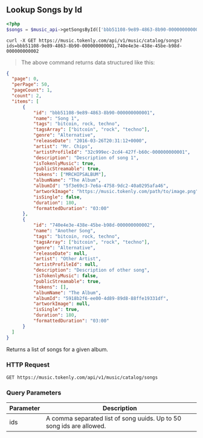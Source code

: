 ## Lookup Songs by Id

```php
<?php
$songs = $music_api->getSongsById(['bbb51108-9e89-4863-8b90-000000000001', '740e4e3e-438e-45be-b98d-000000000002']);
```

```shell
curl -X GET https://music.tokenly.com/api/v1/music/catalog/songs?ids=bbb51108-9e89-4863-8b90-000000000001,740e4e3e-438e-45be-b98d-000000000002
```

> The above command returns data structured like this:

```json
{
  "page": 0,
  "perPage": 50,
  "pageCount": 1,
  "count": 2,
  "items": [
      {
          "id": "bbb51108-9e89-4863-8b90-000000000001",
          "name": "Song 1",
          "tags": "bitcoin, rock, techno",
          "tagsArray": ["bitcoin", "rock", "techno"],
          "genre": "Alternative",
          "releaseDate": "2016-03-26T20:31:12+0000",
          "artist": "Mr. Chips",
          "artistProfileId": "32c999ec-2cd4-427f-b60c-000000000001",
          "description": "Description of song 1",
          "isTokenlyMusic": true,
          "publicStreamable": true,
          "tokens": ["MRCHIPSALBUM"],
          "albumName": "The Album",
          "albumId": "5f3e69c3-7e6a-4758-9dc2-40a0295afa46",
          "artworkImage": "https://music.tokenly.com/path/to/image.png",
          "isSingle": false,
          "duration": 180,
          "formattedDuration": "03:00"
      },
      {
          "id": "740e4e3e-438e-45be-b98d-000000000002",
          "name": "Another Song",
          "tags": "bitcoin, rock, techno",
          "tagsArray": ["bitcoin", "rock", "techno"],
          "genre": "Alternative",
          "releaseDate": null,
          "artist": "Other Artist",
          "artistProfileId": null,
          "description": "Description of other song",
          "isTokenlyMusic": false,
          "publicStreamable": true,
          "tokens": [],
          "albumName": "The Album",
          "albumId": "5918b2f6-ee00-4d89-89d8-88ffe19331df",
          "artworkImage": null,
          "isSingle": true,
          "duration": 180,
          "formattedDuration": "03:00"
      }
  ]
}

```

Returns a list of songs for a given album.

### HTTP Request

`GET https://music.tokenly.com/api/v1/music/catalog/songs`


### Query Parameters

Parameter | Description
--------- | -----------
ids       | A comma separated list of song uuids.  Up to 50 song ids are allowed.

